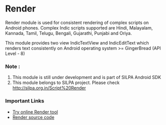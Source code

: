 Render
======

Render module is used for consistent rendering of complex scripts on Android phones. 
Complex Indic scripts supported are Hindi, Malayalam, Kannada, Tamil, Telugu, Bengali, Gujarathi, Punjabi and Oriya.

This module provides two view IndicTextView and IndicEditText which renders text consistently on Android operating system >= GingerBread (API Level - 8)


### Note :
1. This module is still under development and is part of SILPA Android SDK
2. This module belongs to SILPA project. Please check http://silpa.org.in/Script%20Render


### Important Links
  -  [Try online Render tool](http://silpa.org.in/Script%20Render)
  -  [Render source code](https://github.com/Project-SILPA/scriptrender)  
